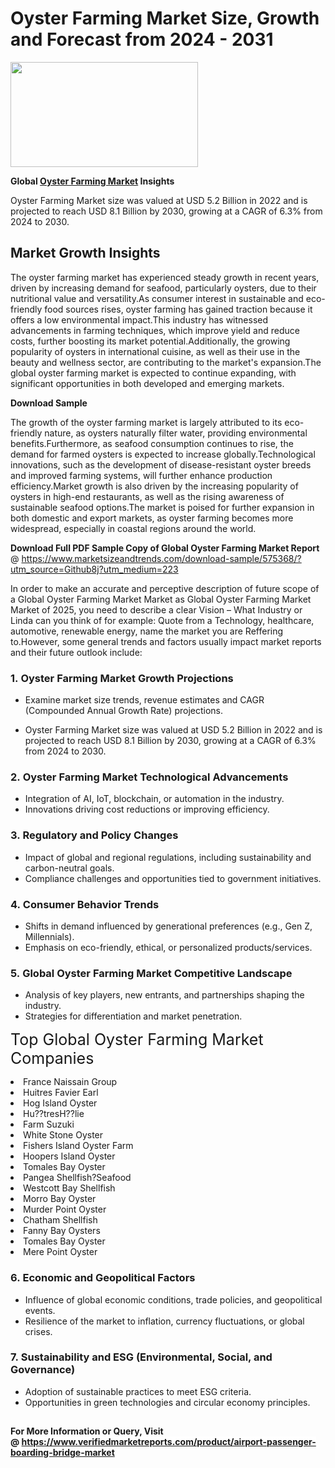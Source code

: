 <H1>Oyster Farming Market Size, Growth and Forecast from 2024 - 2031</H1><img class="aligncenter size-medium wp-image-584254" src="https://thirdeyenews.in/wp-content/uploads/2024/09/Global-Market-Research-300x168.jpeg" alt="" width="300" height="168" /><p><strong>Global&nbsp;<a href="https://www.marketsizeandtrends.com/download-sample/575368/?utm_source=Github8j?utm_medium=223">Oyster Farming Market</a> Insights</strong></p><p>Oyster Farming Market size was valued at USD 5.2 Billion in 2022 and is projected to reach USD 8.1 Billion by 2030, growing at a CAGR of 6.3% from 2024 to 2030.</p><p><h2>Market Growth Insights</h2> <p>The oyster farming market has experienced steady growth in recent years, driven by increasing demand for seafood, particularly oysters, due to their nutritional value and versatility.As consumer interest in sustainable and eco-friendly food sources rises, oyster farming has gained traction because it offers a low environmental impact.This industry has witnessed advancements in farming techniques, which improve yield and reduce costs, further boosting its market potential.Additionally, the growing popularity of oysters in international cuisine, as well as their use in the beauty and wellness sector, are contributing to the market's expansion.The global oyster farming market is expected to continue expanding, with significant opportunities in both developed and emerging markets.</p> <p><strong>Download Sample</strong></p> <p>The growth of the oyster farming market is largely attributed to its eco-friendly nature, as oysters naturally filter water, providing environmental benefits.Furthermore, as seafood consumption continues to rise, the demand for farmed oysters is expected to increase globally.Technological innovations, such as the development of disease-resistant oyster breeds and improved farming systems, will further enhance production efficiency.Market growth is also driven by the increasing popularity of oysters in high-end restaurants, as well as the rising awareness of sustainable seafood options.The market is poised for further expansion in both domestic and export markets, as oyster farming becomes more widespread, especially in coastal regions around the world.</p> <p><span class=""><strong>Download Full PDF Sample Copy of Global Oyster Farming Market Report</strong> @ <a href="https://www.marketsizeandtrends.com/download-sample/575368/?utm_source=Github8j?utm_medium=223" target="_blank">https://www.marketsizeandtrends.com/download-sample/575368/?utm_source=Github8j?utm_medium=223</a></span></p><p>In order to make an accurate and perceptive description of future scope of a Global&nbsp;Oyster Farming Market Market as Global&nbsp;Oyster Farming Market Market of 2025, you need to describe a clear Vision &ndash; What Industry or Linda can you think of for example: Quote from a Technology, healthcare, automotive, renewable energy, name the market you are Reffering to.However, some general trends and factors usually impact market reports and their future outlook include:</p><h3>1.&nbsp;<strong>Oyster Farming Market Growth Projections</strong></h3><ul><li>Examine market size trends, revenue estimates and CAGR (Compounded Annual Growth Rate) projections.</li><li><p>Oyster Farming Market size was valued at USD 5.2 Billion in 2022 and is projected to reach USD 8.1 Billion by 2030, growing at a CAGR of 6.3% from 2024 to 2030.</p></li></ul><h3>2.&nbsp;<strong>Oyster Farming Market Technological Advancements</strong></h3><ul><li>Integration of AI, IoT, blockchain, or automation in the industry.</li><li>Innovations driving cost reductions or improving efficiency.</li></ul><h3>3.&nbsp;<strong>Regulatory and Policy Changes</strong></h3><ul><li>Impact of global and regional regulations, including sustainability and carbon-neutral goals.</li><li>Compliance challenges and opportunities tied to government initiatives.</li></ul><h3>4.&nbsp;<strong>Consumer Behavior Trends</strong></h3><ul><li>Shifts in demand influenced by generational preferences (e.g., Gen Z, Millennials).</li><li>Emphasis on eco-friendly, ethical, or personalized products/services.</li></ul><h3>5.&nbsp;<strong>Global Oyster Farming Market Competitive Landscape</strong></h3><ul><li>Analysis of key players, new entrants, and partnerships shaping the industry.</li><li>Strategies for differentiation and market penetration.</li></ul><p data-pm-slice="1 1 []"><span style="color: inherit; font-family: inherit; font-size: 25px;">Top Global Oyster Farming Market Companies</span></p><div class="" data-test-id=""><p><li>France Naissain Group</li><li> Huitres Favier Earl</li><li> Hog Island Oyster</li><li> Hu??tresH??lie</li><li> Farm Suzuki</li><li> White Stone Oyster</li><li> Fishers Island Oyster Farm</li><li> Hoopers Island Oyster</li><li> Tomales Bay Oyster</li><li> Pangea Shellfish?Seafood</li><li> Westcott Bay Shellfish</li><li> Morro Bay Oyster</li><li> Murder Point Oyster</li><li> Chatham Shellfish</li><li> Fanny Bay Oysters</li><li> Tomales Bay Oyster</li><li> Mere Point Oyster</li></p></div><h3>6.&nbsp;<strong>Economic and Geopolitical Factors</strong></h3><ul><li>Influence of global economic conditions, trade policies, and geopolitical events.</li><li>Resilience of the market to inflation, currency fluctuations, or global crises.</li></ul><h3>7.&nbsp;<strong>Sustainability and ESG (Environmental, Social, and Governance)</strong></h3><ul><li>Adoption of sustainable practices to meet ESG criteria.</li><li>Opportunities in green technologies and circular economy principles.</li></ul><h2><strong style="font-size: 14px;">For More Information or Query, Visit @&nbsp;</strong><a style="background-color: #ffffff; font-size: 14px;" href="https://www.marketsizeandtrends.com/report/Oyster-Farming-Market-market/" target="_blank">https://www.verifiedmarketreports.com/product/airport-passenger-boarding-bridge-market</a></h2>